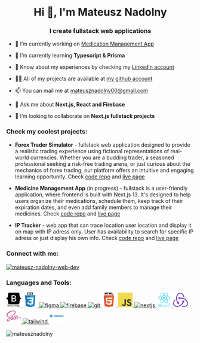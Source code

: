 <h1 align="center">Hi 👋, I'm Mateusz Nadolny</h1>
<h3 align="center">I create fullstack web applications</h3>

- 🔭 I’m currently working on [Medication Management App](https://github.com/Medicine-Managmenet-App)

- 🌱 I’m currently learning **Typescript & Prisma**

- 📄 Know about my experiences by checking my [LinkedIn account](https://www.linkedin.com/in/mateusz-nadolny-080a03227/)

- 👨‍💻 All of my projects are available at [my github account](https://github.com/mateuszNadolny)

- 📫 You can mail me at [mateusznadolny00@gmail.com](mateusznadolny00@gmail.com)

- 💬 Ask me about **Next.js, React and Firebase**

- 👯 I’m looking to collaborate on **Next.js fullstack projects**

<h3 align="left">Check my coolest projects:</h3>

- **Forex Trader Simulator** - fullstack web application designed to provide a realistic trading experience using fictional representations of real-world currencies. Whether you are a budding trader, a seasoned professional seeking a risk-free trading arena, or just curious about the mechanics of forex trading, our platform offers an intuitive and engaging learning opportunity. Check [code repo](https://github.com/mateuszNadolny/forex_trader) and [live page](https://forex-trader-db0aa.web.app/)

- **Medicine Management App** (in progress) - fullstack is a user-friendly application, where frontend is built with Next.js 13. It's designed to help users organize their medications, schedule them, keep track of their expiration dates, and even add family members to manage their medicines. Check [code repo](https://github.com/Medicine-Managmenet-App) and [live page](https://test-mma.vercel.app/)

-  **IP Tracker** - web app that can trace location user location and display it on map with IP adress only. User has availability to search for specific IP adress or just display his own info. Check [code repo](https://github.com/mateuszNadolny/ip_tracker) and [live page](https://mateusznadolny.github.io/ip_tracker/)

<h3 align="left">Connect with me:</h3>
<p align="left">
<a href="https://linkedin.com/in/mateusz-nadolny-web-dev" target="blank"><img align="center" src="https://raw.githubusercontent.com/rahuldkjain/github-profile-readme-generator/master/src/images/icons/Social/linked-in-alt.svg" alt="mateusz-nadolny-web-dev" height="30" width="40" /></a>
</p>

<h3 align="left">Languages and Tools:</h3>
<p align="left"> <a href="https://getbootstrap.com" target="_blank" rel="noreferrer"> <img src="https://raw.githubusercontent.com/devicons/devicon/master/icons/bootstrap/bootstrap-plain-wordmark.svg" alt="bootstrap" width="40" height="40"/> </a> <a href="https://www.w3schools.com/css/" target="_blank" rel="noreferrer"> <img src="https://raw.githubusercontent.com/devicons/devicon/master/icons/css3/css3-original-wordmark.svg" alt="css3" width="40" height="40"/> </a> <a href="https://www.figma.com/" target="_blank" rel="noreferrer"> <img src="https://www.vectorlogo.zone/logos/figma/figma-icon.svg" alt="figma" width="40" height="40"/> </a> <a href="https://firebase.google.com/" target="_blank" rel="noreferrer"> <img src="https://www.vectorlogo.zone/logos/firebase/firebase-icon.svg" alt="firebase" width="40" height="40"/> </a> <a href="https://git-scm.com/" target="_blank" rel="noreferrer"> <img src="https://www.vectorlogo.zone/logos/git-scm/git-scm-icon.svg" alt="git" width="40" height="40"/> </a> <a href="https://www.w3.org/html/" target="_blank" rel="noreferrer"> <img src="https://raw.githubusercontent.com/devicons/devicon/master/icons/html5/html5-original-wordmark.svg" alt="html5" width="40" height="40"/> </a> <a href="https://developer.mozilla.org/en-US/docs/Web/JavaScript" target="_blank" rel="noreferrer"> <img src="https://raw.githubusercontent.com/devicons/devicon/master/icons/javascript/javascript-original.svg" alt="javascript" width="40" height="40"/> </a> <a href="https://nextjs.org/" target="_blank" rel="noreferrer"> <img src="https://cdn.worldvectorlogo.com/logos/nextjs-2.svg" alt="nextjs" width="40" height="40"/> </a> <a href="https://reactjs.org/" target="_blank" rel="noreferrer"> <img src="https://raw.githubusercontent.com/devicons/devicon/master/icons/react/react-original-wordmark.svg" alt="react" width="40" height="40"/> </a> <a href="https://redux.js.org" target="_blank" rel="noreferrer"> <img src="https://raw.githubusercontent.com/devicons/devicon/master/icons/redux/redux-original.svg" alt="redux" width="40" height="40"/> </a> <a href="https://sass-lang.com" target="_blank" rel="noreferrer"> <img src="https://raw.githubusercontent.com/devicons/devicon/master/icons/sass/sass-original.svg" alt="sass" width="40" height="40"/> </a> <a href="https://tailwindcss.com/" target="_blank" rel="noreferrer"> <img src="https://www.vectorlogo.zone/logos/tailwindcss/tailwindcss-icon.svg" alt="tailwind" width="40" height="40"/> </a> <a href="https://webpack.js.org" target="_blank" rel="noreferrer"> <img src="https://raw.githubusercontent.com/devicons/devicon/d00d0969292a6569d45b06d3f350f463a0107b0d/icons/webpack/webpack-original-wordmark.svg" alt="webpack" width="40" height="40"/> </a> </p>

<p><img align="center" src="https://github-readme-streak-stats.herokuapp.com/?user=mateusznadolny&" alt="mateusznadolny" /></p>
